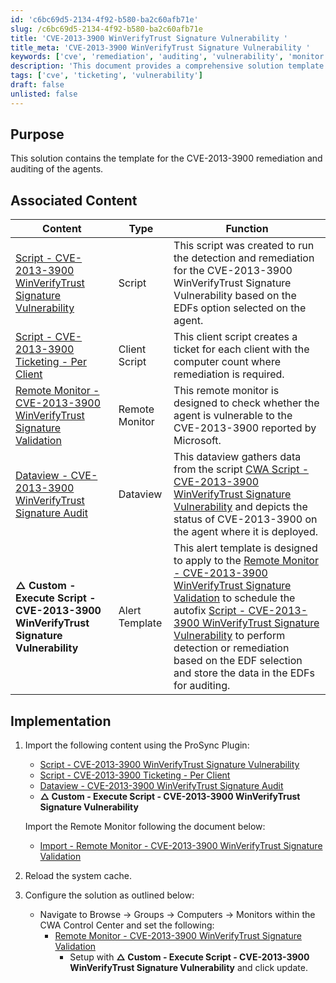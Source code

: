 ```yaml
---
id: 'c6bc69d5-2134-4f92-b580-ba2c60afb71e'
slug: /c6bc69d5-2134-4f92-b580-ba2c60afb71e
title: 'CVE-2013-3900 WinVerifyTrust Signature Vulnerability '
title_meta: 'CVE-2013-3900 WinVerifyTrust Signature Vulnerability '
keywords: ['cve', 'remediation', 'auditing', 'vulnerability', 'monitor', 'script', 'ticketing']
description: 'This document provides a comprehensive solution template for the remediation and auditing of the CVE-2013-3900 vulnerability, including associated scripts, remote monitors, and implementation steps for effective management.'
tags: ['cve', 'ticketing', 'vulnerability']
draft: false
unlisted: false
---
```


## Purpose

This solution contains the template for the CVE-2013-3900 remediation and auditing of the agents.

## Associated Content

| Content                                                                                   | Type                       | Function                                                                                                                                                                                                 |
|-------------------------------------------------------------------------------------------|----------------------------|----------------------------------------------------------------------------------------------------------------------------------------------------------------------------------------------------------|
| [Script - CVE-2013-3900 WinVerifyTrust Signature Vulnerability](/docs/c8638470-bc69-4bc9-ac97-b0496e546d07) | Script                     | This script was created to run the detection and remediation for the CVE-2013-3900 WinVerifyTrust Signature Vulnerability based on the EDFs option selected on the agent.                               |
| [Script - CVE-2013-3900 Ticketing - Per Client](/docs/db14cafc-cfb9-4303-be49-ffeb16ae082d) | Client Script              | This client script creates a ticket for each client with the computer count where remediation is required.                                                                                           |
| [Remote Monitor - CVE-2013-3900 WinVerifyTrust Signature Validation](<../cwa/monitors/CVE-2013-3900 WinVerifyTrust Signature Validation.md>) | Remote Monitor             | This remote monitor is designed to check whether the agent is vulnerable to the CVE-2013-3900 reported by Microsoft.                                                                                  |
| [Dataview - CVE-2013-3900 WinVerifyTrust Signature Audit](/docs/41996204-9673-4a7d-9334-262cdaf82110) | Dataview                  | This dataview gathers data from the script [CWA Script - CVE-2013-3900 WinVerifyTrust Signature Vulnerability](/docs/c8638470-bc69-4bc9-ac97-b0496e546d07) and depicts the status of CVE-2013-3900 on the agent where it is deployed. |
| **△ Custom - Execute Script - CVE-2013-3900 WinVerifyTrust Signature Vulnerability**     | Alert Template             | This alert template is designed to apply to the [Remote Monitor - CVE-2013-3900 WinVerifyTrust Signature Validation](<../cwa/monitors/CVE-2013-3900 WinVerifyTrust Signature Validation.md>) to schedule the autofix [Script - CVE-2013-3900 WinVerifyTrust Signature Vulnerability](/docs/c8638470-bc69-4bc9-ac97-b0496e546d07) to perform detection or remediation based on the EDF selection and store the data in the EDFs for auditing.  |

## Implementation

1. Import the following content using the ProSync Plugin:
   - [Script - CVE-2013-3900 WinVerifyTrust Signature Vulnerability](/docs/c8638470-bc69-4bc9-ac97-b0496e546d07)
   - [Script - CVE-2013-3900 Ticketing - Per Client](/docs/db14cafc-cfb9-4303-be49-ffeb16ae082d)
   - [Dataview - CVE-2013-3900 WinVerifyTrust Signature Audit](/docs/41996204-9673-4a7d-9334-262cdaf82110)
   - **△ Custom - Execute Script - CVE-2013-3900 WinVerifyTrust Signature Vulnerability**

   Import the Remote Monitor following the document below:
   - [Import - Remote Monitor - CVE-2013-3900 WinVerifyTrust Signature Validation](<../cwa/monitors/Import - Remote Monitor - CVE-2013-3900 WinVerifyTrust Signature Validation.md>)

2. Reload the system cache.

3. Configure the solution as outlined below:
   - Navigate to Browse -> Groups -> Computers -> Monitors within the CWA Control Center and set the following:
     - [Remote Monitor - CVE-2013-3900 WinVerifyTrust Signature Validation](<../cwa/monitors/CVE-2013-3900 WinVerifyTrust Signature Validation.md>)
       - Setup with **△ Custom - Execute Script - CVE-2013-3900 WinVerifyTrust Signature Vulnerability** and click update.


